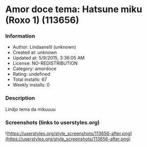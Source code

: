 # Amor doce tema: Hatsune miku (Roxo 1) (113656)

### Information
- Author: Lindaanelll (unknown)
- Created at: unknown
- Updated at: 5/9/2015, 3:36:05 AM
- License: NO-REDISTRIBUTION
- Category: amordoce
- Rating: undefined
- Total installs: 67
- Weekly installs: 0


### Description
Lindjo tema da mikuuuu


### Screenshots (links to userstyles.org)
![https://userstyles.org/style_screenshots/113656-after.png](https://userstyles.org/style_screenshots/113656-after.png)


